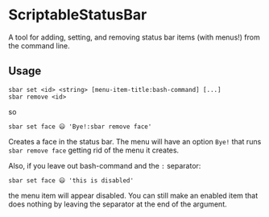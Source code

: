 ScriptableStatusBar
===================

A tool for adding, setting, and removing status bar items (with menus!) from the command line.

## Usage

    sbar set <id> <string> [menu-item-title:bash-command] [...]
    sbar remove <id>
    
so
    
    sbar set face 😃 'Bye!:sbar remove face'
    
Creates a face in the status bar. The menu will have an option `Bye!` that runs `sbar remove face` getting rid of the menu it creates.


Also, if you leave out bash-command and the `:` separator:

    sbar set face 😃 'this is disabled'
    
the menu item will appear disabled. You can still make an enabled item that does nothing by leaving the separator at the end of the argument.
